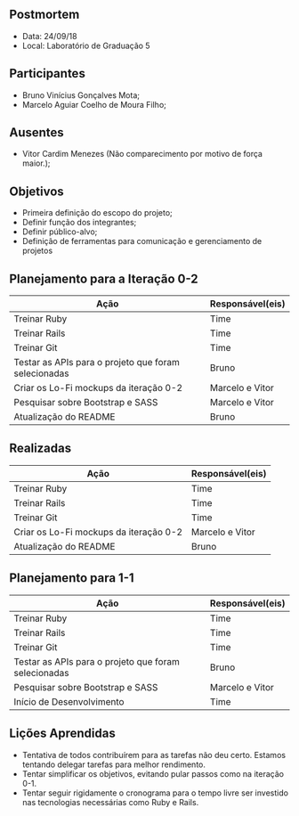 ## Postmortem
* Data: 24/09/18
* Local: Laboratório de Graduação 5
## Participantes
  * Bruno Vinícius Gonçalves Mota;
  * Marcelo Aguiar Coelho de Moura Filho;
## Ausentes
  * Vitor Cardim Menezes (Não comparecimento por motivo de força maior.);
## Objetivos
* Primeira definição do escopo do projeto;
* Definir função dos integrantes;
* Definir público-alvo;
* Definição de ferramentas para comunicação e gerenciamento de projetos
## Planejamento para a Iteração 0-2
| Ação | Responsável(eis) |
|----------|----------|
| Treinar Ruby           | Time     |
| Treinar Rails          | Time     |
| Treinar Git            | Time     |
| Testar as APIs para o projeto que foram selecionadas | Bruno |
| Criar os Lo-Fi mockups da iteração 0-2 | Marcelo e Vitor |
| Pesquisar sobre Bootstrap e SASS  | Marcelo e Vitor |
| Atualização do README | Bruno |
## Realizadas
| Ação | Responsável(eis) |
|----------|----------|
| Treinar Ruby           | Time     |
| Treinar Rails          | Time     |
| Treinar Git            | Time     |
| Criar os Lo-Fi mockups da iteração 0-2 | Marcelo e Vitor |
| Atualização do README | Bruno |
## Planejamento para 1-1
| Ação | Responsável(eis) |
|----------|----------|
| Treinar Ruby           | Time     |
| Treinar Rails          | Time     |
| Treinar Git            | Time     |
| Testar as APIs para o projeto que foram selecionadas | Bruno |
| Pesquisar sobre Bootstrap e SASS  | Marcelo e Vitor |
| Início de Desenvolvimento | Time |
## Lições Aprendidas
* Tentativa de todos contribuírem para as tarefas não deu certo. Estamos tentando delegar tarefas para melhor rendimento.
* Tentar simplificar os objetivos, evitando pular passos como na iteração 0-1.
* Tentar seguir rigidamente o cronograma para o tempo livre ser investido nas tecnologias necessárias como Ruby e Rails.
